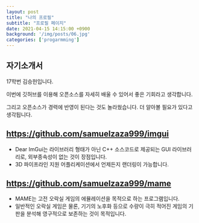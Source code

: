 ```yaml
---
layout: post
title: "나의 프로필"
subtitle: "프로필 페이지"
date: 2021-04-15 14:15:00 +0900
background: '/img/posts/06.jpg'
categories: ['progarmming']
---
```


## 자기소개서
17학번 김승헌입니다.

이번에 깃허브를 이용해 오픈소스를 자세히 배울 수 있어서 좋은 기회라고 생각합니다.

그리고 오픈소스가 경력에 반영이 된다는 것도 놀라웠습니다. 더 알아볼 필요가 있다고 생각됩니다.

## https://github.com/samuelzaza999/imgui
- Dear ImGui는 라이브러리 형태가 아닌 C++ 소스코드로 제공되는 GUI 라이브러리로, 외부종속성이 없는 것이 장점입니다.
- 3D 파이프라인 지원 어플리케이션에서 언제든지 랜더링이 가능합니다.

## https://github.com/samuelzaza999/mame
- MAME는 고전 오락실 게임의 에뮬레이션을 목적으로 하는 프로그램입니다.
- 일반적인 오락실 게임은 물론, 기기의 노후화 등으로 수량이 극히 적어진 게임의 기판을 분석해 영구적으로 보존하는 것이 목적입니다.
